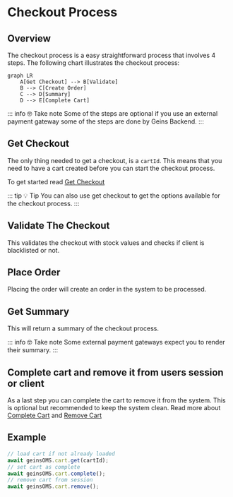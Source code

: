 # Checkout Process

## Overview

The checkout process is a easy straightforward process that involves 4 steps. The following chart illustrates the checkout process:

```mermaid
graph LR
    A[Get Checkout] --> B[Validate]
    B --> C[Create Order]
    C --> D[Summary]
    D --> E[Complete Cart]
```

::: info :nerd_face: Take note
Some of the steps are optional if you use an external payment gateway some of the steps are done by Geins Backend.
:::

## Get Checkout

The only thing needed to get a checkout, is a `cartId`. This means that you need to have a cart created before you can start the checkout process.

To get started read [Get Checkout](/packages/oms/checkout/get.md)

::: tip :bulb: Tip
You can also use get checkout to get the options available for the checkout process.
:::

## Validate The Checkout

This validates the checkout with stock values and checks if client is blacklisted or not.

## Place Order

Placing the order will create an order in the system to be processed.

## Get Summary

This will return a summary of the checkout process.

::: info :nerd_face: Take note
Some external payment gateways expect you to render their summary.
:::

## Complete cart and remove it from users session or client

As a last step you can complete the cart to remove it from the system. This is optional but recommended to keep the system clean. Read more about [Complete Cart](/packages/oms/cart/#complete) and [Remove Cart](/packages/oms/cart/#remove)

## Example

```typescript
// load cart if not already loaded
await geinsOMS.cart.get(cartId);
// set cart as complete
await geinsOMS.cart.complete();
// remove cart from session
await geinsOMS.cart.remove();
```
